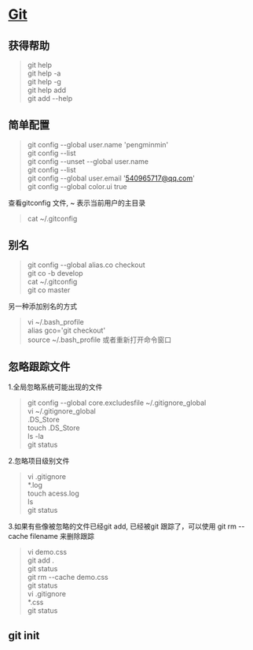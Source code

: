 # [Git](https://git-scm.com/)

## 获得帮助
> git help  
> git help -a  
> git help -g  
> git help add  
> git add --help

## 简单配置
> git config --global user.name 'pengminmin'  
> git config --list  
> git config --unset --global user.name  
> git config --list  
> git config --global user.email '540965717@qq.com'  
> git config --global color.ui true

查看gitconfig 文件, ~ 表示当前用户的主目录
> cat ~/.gitconfig

## 别名
> git config --global alias.co checkout  
> git co -b develop  
> cat ~/.gitconfig  
> git co master

另一种添加别名的方式
> vi ~/.bash_profile  
> alias gco='git checkout'  
> source ~/.bash_profile 或者重新打开命令窗口

## 忽略跟踪文件
1.全局忽略系统可能出现的文件
> git config --global core.excludesfile ~/.gitignore_global  
> vi ~/.gitignore_global  
> .DS_Store  
> touch .DS_Store  
> ls -la  
> git status

2.忽略项目级别文件
> vi .gitignore  
> \*.log  
> touch acess.log  
> ls  
> git status

3.如果有些像被忽略的文件已经git add, 已经被git 跟踪了，可以使用 git rm --cache filename 来删除跟踪
> vi demo.css  
> git add .  
> git status  
> git rm --cache demo.css  
> git status  
> vi .gitignore  
> \*.css  
> git status

## git init
